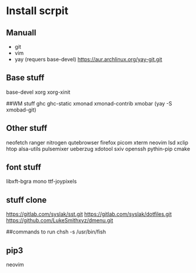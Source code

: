 # Install scrpit
## Manuall
- git
- vim
- yay (requers base-devel) https://aur.archlinux.org/yay-git.git

## Base stuff
base-devel
xorg
xorg-xinit

##WM stuff
ghc
ghc-static
xmonad
xmonad-contrib
xmobar (yay -S xmobad-git)

## Other stuff
neofetch
ranger
nitrogen
qutebrowser
firefox
picom
xterm
neovim
lsd
xclip
htop
alsa-utils
pulsemixer
ueberzug
xdotool
sxiv
openssh
pythin-pip
cmake

## font stuff
libxft-bgra
mono
ttf-joypixels

## stuff clone
https://gitlab.com/syslak/sst.git
https://gitlab.com/syslak/dotfiles.git
https://github.com/LukeSmithxyz/dmenu.git

##commands to run
chsh -s /usr/bin/fish

## pip3
neovim
